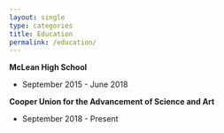 ```yaml
---
layout: single
type: categories
title: Education
permalink: /education/
---
```

**McLean High School**
- September 2015 - June 2018

**Cooper Union for the Advancement of Science and Art**
- September 2018 - Present
